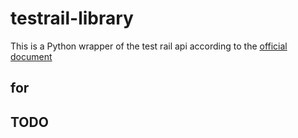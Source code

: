 # testrail-library
This is a Python wrapper of the test rail api according to the [official document](http://docs.gurock.com/testrail-api2/start)

## for
## TODO
